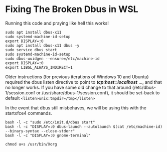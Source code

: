 # Fixing The Broken Dbus in WSL

Running this code and praying like hell this works!

```
sudo apt install dbus-x11
sudo systemd-machine-id-setup
export DISPLAY=:0
sudo apt install dbus-x11 dbus -y
sudo service dbus start
sudo systemd-machine-id-setup
sudo dbus-uuidgen --ensure=/etc/machine-id
export DISPLAY=:0
export LIBGL_ALWAYS_INDIRECT=1
```



Older instructions (for previous iterations of Windows 10 and Ubuntu) required the dbus listen directive to point to _**tcp:host=localhost**_  ..., and that no longer works.
If you have some old change to that around (/etc/dbus-1/session.conf or /usr/share/dbus-1/session.conf), it should be set-back to default ``` <listen>unix:tmpdir=/tmp</listen> ```

In the event that dbus still misbehaves, we will be using this with the startxfce4 commands.

```
bash -l -c "sudo /etc/init.d/dbus start"
bash -l -c "DISPLAY=:0 dbus-launch --autolaunch $(cat /etc/machine-id) --binary-syntax --close-stderr"
bash -l -c "DISPLAY=:0 gnome-terminal"
```

```
chmod u+s /usr/bin/Xorg
```
